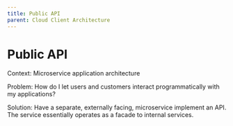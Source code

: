 ```yaml
---
title: Public API
parent: Cloud Client Architecture
---
```

Public API
===

Context: Microservice application architecture

Problem: How do I let users and customers interact programmatically with my applications?


Solution: Have a separate, externally facing, microservice implement an API. The service essentially operates as a facade to internal services.
